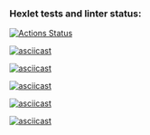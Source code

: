 ### Hexlet tests and linter status:

[![Actions Status](https://github.com/Zhekachka/qa-auto-engineer-javascript-project-44/actions/workflows/hexlet-check.yml/badge.svg)](https://github.com/Zhekachka/qa-auto-engineer-javascript-project-44/actions)

[![asciicast](https://asciinema.org/a/SsPZZTEQOCHx0Xr2KtDdhmS1m.svg)](https://asciinema.org/a/SsPZZTEQOCHx0Xr2KtDdhmS1m)

[![asciicast](https://asciinema.org/a/X9TgSaxUcJ2ivT4T1EqnNsvBV.svg)](https://asciinema.org/a/X9TgSaxUcJ2ivT4T1EqnNsvBV)

[![asciicast](https://asciinema.org/a/BXYFfySxgD75ewXxpHWTOrbc2.svg)](https://asciinema.org/a/BXYFfySxgD75ewXxpHWTOrbc2)

[![asciicast](https://asciinema.org/a/rQpXm7AdDBCkV8c9fHJPo7Xlx.svg)](https://asciinema.org/a/rQpXm7AdDBCkV8c9fHJPo7Xlx)

[![asciicast](https://asciinema.org/a/L4JOMMcIa1dAwPGDzQ16plXJF.svg)](https://asciinema.org/a/L4JOMMcIa1dAwPGDzQ16plXJF)